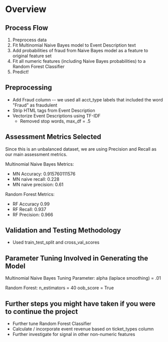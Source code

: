 # Overview

## Process Flow

1. Preprocess data
2. Fit Multinomial Naive Bayes model to Event Description text
3. Add probabilities of fraud from Naive Bayes model as a feature to original feature set
4. Fit all numeric features (including Naive Bayes probabilities) to a Random Forest Classifier
5. Predict!

## Preprocessing

- Add Fraud column -- we used all acct_type labels that included the word "Fraud" as fraudulent
- Strip HTML tags from Event Description
- Vectorize Event Descriptions using TF-IDF
    - Removed stop words, max_df = .5


## Assessment Metrics Selected

Since this is an unbalanced dataset, we are using Precision and Recall as our main assessment metrics.

Multinomial Naive Bayes Metrics:

- MN Accuracy: 0.915760111576
- MN naive recall: 0.228
- MN naive precision: 0.61

Random Forest Metrics:

- RF Accuracy 0.99
- RF Recall: 0.937
- RF Precision: 0.966

## Validation and Testing Methodology

- Used train_test_split and cross_val_scores

## Parameter Tuning Involved in Generating the Model

Multinomial Naive Bayes Tuning Parameter:
alpha (laplace smoothing) = .01

Random Forest:
n_estimators = 40
oob_score = True

## Further steps you might have taken if you were to continue the project

- Further tune Random Forest Classifier
- Calculate / incorporate event revenue based on ticket_types column
- Further investigate for signal in other non-numeric features
